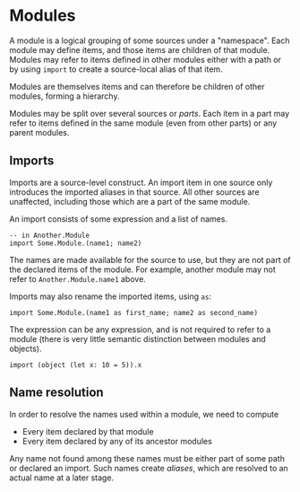 # Modules

A module is a logical grouping of some sources under a "namespace". Each module
may define items, and those items are children of that module. Modules may refer
to items defined in other modules either with a path or by using `import` to
create a source-local alias of that item.

Modules are themselves items and can therefore be children of other modules,
forming a hierarchy.

Modules may be split over several sources or *parts*. Each item in a part may
refer to items defined in the same module (even from other parts) or any parent
modules.

## Imports

Imports are a source-level construct. An import item in one source only
introduces the imported aliases in that source. All other sources are
unaffected, including those which are a part of the same module.

An import consists of some expression and a list of names.

    -- in Another.Module
    import Some.Module.(name1; name2)

The names are made available for the source to use, but they are not part of the
declared items of the module. For example, another module may not refer to
`Another.Module.name1` above.

Imports may also rename the imported items, using `as`:

    import Some.Module.(name1 as first_name; name2 as second_name)

The expression can be any expression, and is not required to refer to a module
(there is very little semantic distinction between modules and objects).

    import (object (let x: 10 = 5)).x

## Name resolution

In order to resolve the names used within a module, we need to compute

- Every item declared by that module
- Every item declared by any of its ancestor modules

Any name not found among these names must be either part of some path or
declared an import. Such names create *aliases*, which are resolved to an actual
name at a later stage.
